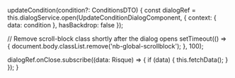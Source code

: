 updateCondition(condition?: ConditionsDTO) {
  const dialogRef = this.dialogService.open(UpdateConditionDialogComponent, {
    context: {
      data: condition
    },
    hasBackdrop: false
  });

  // Remove scroll-block class shortly after the dialog opens
  setTimeout(() => {
    document.body.classList.remove('nb-global-scrollblock');
  }, 100);

  dialogRef.onClose.subscribe((data: Risque) => {
    if (data) {
      this.fetchData();
    }
  });
}
